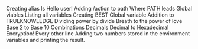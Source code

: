 Creating alias ls
Hello user!
Adding /action to path
Where PATH leads
Global viables
Listing all variables
Creating BEST
Global variable
Addition to TRUEKNOWLEDGE
Dividing power by divide
Breath to the power of love
Base 2 to Base 10
Combinations
Decimals
Decimal to Hexadecimal
Encryption!
Every other line 
Adding two numbers stored in the environment variables and printing the result.
